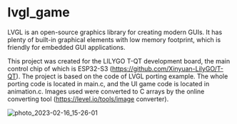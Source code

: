 # lvgl_game

LVGL is an open-source graphics library for creating modern GUIs. It has plenty of built-in graphical elements with low memory footprint, which is friendly for embedded GUI applications.

This project was created for the LILYGO T-QT development board, the main control chip of which is ESP32-S3 (https://github.com/Xinyuan-LilyGO/T-QT). The project is based on the code of LVGL porting example. The whole porting code is located in main.c, and the UI game code is located in animation.c. Images used were converted to C arrays by the online converting tool (https://level.io/tools/image converter).

![photo_2023-02-16_15-26-01](https://user-images.githubusercontent.com/69819892/219364373-85b7a71d-03c2-42b0-93ff-e3f416ecf301.jpg)
